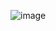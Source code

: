![image](https://user-images.githubusercontent.com/49730521/124374520-97df8200-dcb9-11eb-961c-ed9d2252773e.png)

